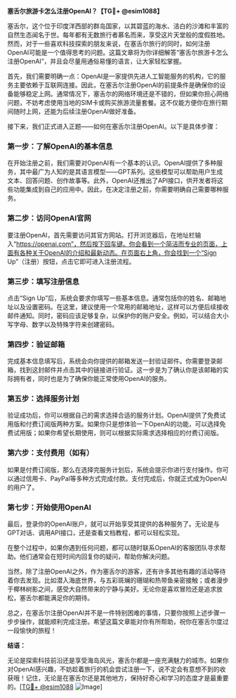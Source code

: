 **塞舌尔旅游卡怎么注册OpenAI？【TG💪+ @esim1088】**

塞舌尔，这个位于印度洋西部的群岛国家，以其碧蓝的海水、洁白的沙滩和丰富的自然生态闻名于世。每年都有无数旅行者慕名而来，享受这片天堂般的度假胜地。然而，对于一些喜欢科技探索的朋友来说，在塞舌尔旅行的同时，如何注册OpenAI可能是一个值得思考的问题。这篇文章将为你详细解答“塞舌尔旅游卡怎么注册OpenAI”，并且会尽量用通俗易懂的语言，让大家轻松掌握。

首先，我们需要明确一点：OpenAI是一家提供先进人工智能服务的机构，它的服务主要依赖于互联网连接。因此，在塞舌尔注册OpenAI的前提条件是确保你的设备能够稳定上网。通常情况下，塞舌尔的网络环境还是不错的，但如果你担心网络问题，不妨考虑使用当地的SIM卡或购买旅游流量套餐。这不仅能方便你在旅行期间随时上网，还能为后续注册OpenAI做好准备。

接下来，我们正式进入正题——如何在塞舌尔注册OpenAI。以下是具体步骤：

### 第一步：了解OpenAI的基本信息

在开始注册之前，我们需要对OpenAI有一个基本的认识。OpenAI提供了多种服务，其中最广为人知的是其语言模型——GPT系列。这些模型可以帮助用户生成文本、回答问题、创作故事等。此外，OpenAI还推出了API接口，供开发者将这些功能集成到自己的应用中。因此，在决定注册之前，你需要明确自己需要哪种服务。

### 第二步：访问OpenAI官网

要注册OpenAI，首先需要访问其官方网站。打开浏览器后，在地址栏输入“https://openai.com”，然后按下回车键。你会看到一个简洁而专业的页面，上面有各种关于OpenAI的介绍和最新动态。在页面右上角，你会找到一个“Sign Up”（注册）按钮，点击它即可进入注册流程。

### 第三步：填写注册信息

点击“Sign Up”后，系统会要求你填写一些基本信息。通常包括你的姓名、邮箱地址以及设置密码。在这里，建议使用一个常用的邮箱地址，这样可以方便后续接收邮件通知。同时，密码应该足够复杂，以保护你的账户安全。例如，可以结合大小写字母、数字以及特殊字符来创建密码。

### 第四步：验证邮箱

完成基本信息填写后，系统会向你提供的邮箱发送一封验证邮件。你需要登录邮箱，找到这封邮件并点击其中的链接进行验证。这一步是为了确认你是该邮箱的实际拥有者，同时也是为了确保你能正常使用OpenAI的服务。

### 第五步：选择服务计划

验证成功后，你可以根据自己的需求选择合适的服务计划。OpenAI提供了免费试用版和付费订阅版两种方案。如果你只是想体验一下OpenAI的功能，可以选择免费试用版；如果你希望长期使用，则可以根据实际需求选择相应的付费订阅版。

### 第六步：支付费用（如有）

如果是付费订阅版，那么在选择完服务计划后，系统会提示你进行支付操作。你可以通过信用卡、PayPal等多种方式完成付款。支付完成后，你就正式成为OpenAI的用户了。

### 第七步：开始使用OpenAI

最后，登录你的OpenAI账户，就可以开始享受其提供的各种服务了。无论是与GPT对话、调用API接口，还是查看文档教程，都可以轻松实现。

在整个过程中，如果你遇到任何问题，都可以随时联系OpenAI的客服团队寻求帮助。他们通常会在短时间内回复你的疑问，帮助你解决问题。

当然，除了注册OpenAI之外，作为塞舌尔的游客，还有许多其他有趣的活动等待着你去发现。比如潜入海底世界，与五彩斑斓的珊瑚和热带鱼亲密接触；或者漫步于椰林树影之间，感受大自然带来的宁静与美好。无论你是喜欢冒险还是追求放松，塞舌尔都能满足你的期待。

总之，在塞舌尔注册OpenAI并不是一件特别困难的事情，只要你按照上述步骤一步步操作，就能顺利完成注册。希望这篇文章能对你有所帮助，祝你在塞舌尔度过一段愉快的旅程！

**结语：**

无论是探索科技前沿还是享受海岛风光，塞舌尔都是一座充满魅力的城市。如果你对OpenAI感兴趣，不妨趁着旅行的机会尝试注册一下，说不定会有意想不到的收获哦！记住，无论是在塞舌尔还是其他地方，保持好奇心和学习的态度才是最重要的。[[TG💪+ @esim1088](https://t.me/s/esim1088) ![Image](https://i.postimg.cc/4NQfJmqS/Snipaste-2025-05-13-00-14-12.png)]